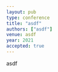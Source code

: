 ```yaml
---
layout: pub
type: conference
title: "asdf"
authors: ["asdf"]
venue: asdf
year: 2021
accepted: true
---
```

asdf